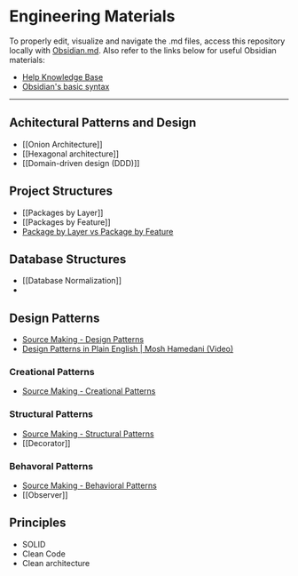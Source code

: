 
# Engineering Materials

To properly edit, visualize and navigate the .md files, access this repository locally with [Obsidian.md](https://obsidian.md/). Also refer to the links below for useful Obsidian materials:

- [Help Knowledge Base](https://help.obsidian.md/Obsidian/Index)
- [Obsidian's basic syntax](https://help.obsidian.md/How+to/Format+your+notes)


---

## Achitectural Patterns and Design

- [[Onion Architecture]]
- [[Hexagonal architecture]]
- [[Domain-driven design (DDD)]]


## Project Structures
- [[Packages by Layer]]
- [[Packages by Feature]]
- [Package by Layer vs Package by Feature](https://medium.com/sahibinden-technology/package-by-layer-vs-package-by-feature-7e89cde2ae3a)

## Database Structures
- [[Database Normalization]]
-


## Design Patterns
- [Source Making - Design Patterns](https://sourcemaking.com/design_patterns)
- [Design Patterns in Plain English | Mosh Hamedani (Video)](https://www.youtube.com/watch?v=NU_1StN5Tkk)

### Creational Patterns
- [Source Making - Creational Patterns](https://sourcemaking.com/design_patterns/creational_patterns)

### Structural Patterns

- [Source Making - Structural Patterns](https://sourcemaking.com/design_patterns/structural_patterns)
- [[Decorator]]

### Behavoral Patterns
- [Source Making - Behavioral Patterns](https://sourcemaking.com/design_patterns/behavioral_patterns)
- [[Observer]]


## Principles

- SOLID
- Clean Code
- Clean architecture
